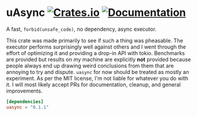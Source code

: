 uAsync
[![Crates.io](https://img.shields.io/crates/v/uasync.svg)](https://crates.io/crates/uasync)
[![Documentation](https://docs.rs/uasync/badge.svg)](https://docs.rs/uasync/)
====

A fast, `forbid(unsafe_code)`, no dependency, async executor.

This crate was made primarily to see if such a thing was pheasable. The executor performs surprisingly well against others and I went through the effort of optimizing it and providing a drop-in API with tokio. Benchmarks are provided but results on my machine are explicitly **not** provided because people always end up drawing weird conclusions from them that are annoying to try and dispute. `uasync` for now should be treated as mostly an experiment. As per the MIT license, I'm not liable for whatever you do with it. I will most likely accept PRs for documentation, cleanup, and general improvements.

```toml
[dependencies]
uasync = "0.1.1"